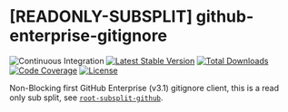 # [READONLY-SUBSPLIT] github-enterprise-gitignore


![Continuous Integration](https://github.com/php-api-clients/github-enterprise-gitignore/workflows/Continuous%20Integration/badge.svg)
[![Latest Stable Version](https://poser.pugx.org/api-clients/github-enterprise-gitignore/v/stable.png)](https://packagist.org/packages/api-clients/github-enterprise-gitignore)
[![Total Downloads](https://poser.pugx.org/api-clients/github-enterprise-gitignore/downloads.png)](https://packagist.org/packages/api-clients/github-enterprise-gitignore)
[![Code Coverage](https://scrutinizer-ci.com/g/php-api-clients/github-enterprise-gitignore/badges/coverage.png?b==)](https://scrutinizer-ci.com/g/php-api-clients/github-enterprise-gitignore/?branch=)
[![License](https://poser.pugx.org/api-clients/github-enterprise-gitignore/license.png)](https://packagist.org/packages/api-clients/github-enterprise-gitignore)

Non-Blocking first GitHub Enterprise (v3.1) gitignore client, this is a read only sub split, see [`root-subsplit-github`](https://github.com/php-api-clients/root-subsplit-github).
